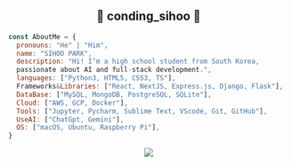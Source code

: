 
## <div align="center">🤜 conding_sihoo 🤛</div>

<!--
**pandora7733/pandora7733** is a ✨ _special_ ✨ repository because its `README.md` (this file) appears on your GitHub profile.

원하는 뱃지가 필요할때 =>> {https://github.com/Ileriayo/markdown-badges}

Here are some ideas to get you started:

- 🔭 I’m currently working on ...
- 🌱 I’m currently learning ...
- 👯 I’m looking to collaborate on ...
- 🤔 I’m looking for help with ...
- 💬 Ask me about ...
- 📫 How to reach me: ...
- 😄 Pronouns: ...
- ⚡ Fun fact: ...
-->

```javascript
const AboutMe = {
  pronouns: "He" | "Him",
  name: "SIHOO PARK",
  description: "Hi! I’m a high school student from South Korea, 
  passionate about AI and full-stack development.",
  languages: ["Python3, HTML5, CSS3, TS"],
  Frameworks&Libraries: ["React, NextJS, Express.js, Django, Flask"],
  DataBase: ["MySQL, MongoDB, PostgreSQL, SQLite"],
  Cloud: ["AWS, GCP, Docker"],
  Tools: ["Jupyter, Pycharm, Sublime Text, VScode, Git, GitHub"],
  UseAI: ["ChatGpt, Gemini"],
  OS: ["macOS, Ubuntu, Raspberry Pi"],
}
```

<p align='center'>
  <img src="https://github-readme-stats.vercel.app/api/top-langs/?username=pandora7733&layout=compact&theme=midnight-purple"/>
</p>